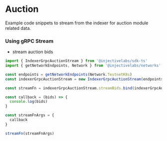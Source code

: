 # Auction

Example code snippets to stream from the indexer for auction module related data.

### Using gRPC Stream

* stream auction bids

```ts
import { IndexerGrpcAuctionStream } from '@injectivelabs/sdk-ts'
import { getNetworkEndpoints, Network } from '@injectivelabs/networks'

const endpoints = getNetworkEndpoints(Network.TestnetK8s)
const indexerGrpcAuctionStream = new IndexerGrpcAuctionStream(endpoints.indexer)

const streamFn = indexerGrpcAuctionStream.streamBids.bind(indexerGrpcAuctionStream)

const callback = (bids) => {
  console.log(bids)
}

const streamFnArgs = {
  callback
}

streamFn(streamFnArgs)
```
